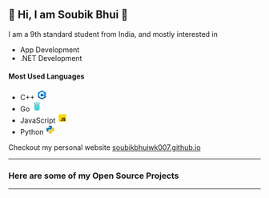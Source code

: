 ## :wave: Hi, I am Soubik Bhui :wave:
I am a 9th standard student from India, and mostly interested in
- App Development
- .NET Development

#### Most Used Languages
- C++ ![C++](assets/cpp.png)
- Go ![Go](assets/golang.png)
- JavaScript ![JavaScript](assets/js.png)
- Python ![Python](assets/py.png)

Checkout my personal website [soubikbhuiwk007.github.io](https://soubikbhuiwk007.github.io/)

---
### Here are some of my Open Source Projects
---
